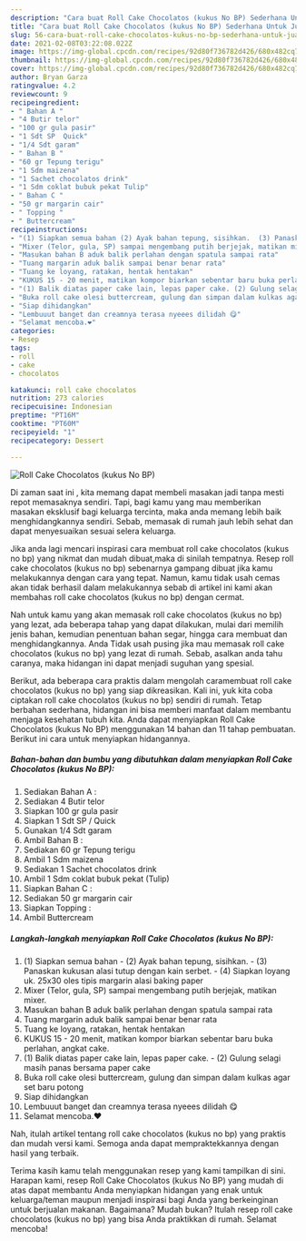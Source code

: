 ```yaml
---
description: "Cara buat Roll Cake Chocolatos (kukus No BP) Sederhana Untuk Jualan"
title: "Cara buat Roll Cake Chocolatos (kukus No BP) Sederhana Untuk Jualan"
slug: 56-cara-buat-roll-cake-chocolatos-kukus-no-bp-sederhana-untuk-jualan
date: 2021-02-08T03:22:08.022Z
image: https://img-global.cpcdn.com/recipes/92d80f736782d426/680x482cq70/roll-cake-chocolatos-kukus-no-bp-foto-resep-utama.jpg
thumbnail: https://img-global.cpcdn.com/recipes/92d80f736782d426/680x482cq70/roll-cake-chocolatos-kukus-no-bp-foto-resep-utama.jpg
cover: https://img-global.cpcdn.com/recipes/92d80f736782d426/680x482cq70/roll-cake-chocolatos-kukus-no-bp-foto-resep-utama.jpg
author: Bryan Garza
ratingvalue: 4.2
reviewcount: 9
recipeingredient:
- " Bahan A "
- "4 Butir telor"
- "100 gr gula pasir"
- "1 Sdt SP  Quick"
- "1/4 Sdt garam"
- " Bahan B "
- "60 gr Tepung terigu"
- "1 Sdm maizena"
- "1 Sachet chocolatos drink"
- "1 Sdm coklat bubuk pekat Tulip"
- " Bahan C "
- "50 gr margarin cair"
- " Topping "
- " Buttercream"
recipeinstructions:
- "(1) Siapkan semua bahan (2) Ayak bahan tepung, sisihkan.  (3) Panaskan kukusan alasi tutup dengan kain serbet.  (4) Siapkan loyang uk. 25x30 oles tipis margarin alasi baking paper"
- "Mixer (Telor, gula, SP) sampai mengembang putih berjejak, matikan mixer."
- "Masukan bahan B aduk balik perlahan dengan spatula sampai rata"
- "Tuang margarin aduk balik sampai benar benar rata"
- "Tuang ke loyang, ratakan, hentak hentakan"
- "KUKUS 15 - 20 menit, matikan kompor biarkan sebentar baru buka perlahan, angkat cake."
- "(1) Balik diatas paper cake lain, lepas paper cake. (2) Gulung selagi masih panas bersama paper cake"
- "Buka roll cake olesi buttercream, gulung dan simpan dalam kulkas agar set baru potong"
- "Siap dihidangkan"
- "Lembuuut banget dan creamnya terasa nyeees dilidah 😋"
- "Selamat mencoba.❤"
categories:
- Resep
tags:
- roll
- cake
- chocolatos

katakunci: roll cake chocolatos 
nutrition: 273 calories
recipecuisine: Indonesian
preptime: "PT16M"
cooktime: "PT60M"
recipeyield: "1"
recipecategory: Dessert

---
```



![Roll Cake Chocolatos (kukus No BP)](https://img-global.cpcdn.com/recipes/92d80f736782d426/680x482cq70/roll-cake-chocolatos-kukus-no-bp-foto-resep-utama.jpg)

Di zaman  saat ini , kita memang dapat membeli masakan jadi tanpa mesti repot memasaknya sendiri. Tapi, bagi kamu yang mau memberikan masakan eksklusif bagi keluarga tercinta, maka anda memang lebih baik menghidangkannya sendiri. Sebab, memasak di rumah jauh lebih sehat dan dapat menyesuaikan sesuai selera keluarga.

Jika anda lagi mencari inspirasi cara membuat roll cake chocolatos (kukus no bp) yang nikmat dan mudah dibuat,maka di sinilah tempatnya. Resep roll cake chocolatos (kukus no bp)  sebenarnya gampang dibuat jika kamu melakukannya dengan cara yang tepat. Namun, kamu tidak usah cemas akan tidak berhasil dalam melakukannya 
sebab di artikel ini kami akan membahas roll cake chocolatos (kukus no bp) dengan cermat.  



Nah untuk kamu yang akan memasak roll cake chocolatos (kukus no bp) yang lezat, ada beberapa tahap yang dapat dilakukan, mulai dari memilih jenis bahan, kemudian penentuan bahan segar, hingga cara membuat dan menghidangkannya. Anda Tidak usah pusing jika mau memasak roll cake chocolatos (kukus no bp) yang lezat di rumah. Sebab, asalkan anda  tahu caranya, maka hidangan ini dapat menjadi suguhan yang spesial.

Berikut, ada beberapa cara praktis  dalam mengolah caramembuat roll cake chocolatos (kukus no bp) yang siap dikreasikan. Kali ini, yuk kita coba ciptakan roll cake chocolatos (kukus no bp) sendiri di rumah. Tetap berbahan sederhana, hidangan ini bisa memberi manfaat dalam membantu menjaga kesehatan tubuh kita. Anda dapat menyiapkan Roll Cake Chocolatos (kukus No BP) menggunakan 14 bahan dan 11 tahap pembuatan. Berikut ini cara untuk menyiapkan hidangannya.

<!--inarticleads1-->

##### Bahan-bahan dan bumbu yang dibutuhkan dalam menyiapkan Roll Cake Chocolatos (kukus No BP):

1. Sediakan  Bahan A :
1. Sediakan 4 Butir telor
1. Siapkan 100 gr gula pasir
1. Siapkan 1 Sdt SP / Quick
1. Gunakan 1/4 Sdt garam
1. Ambil  Bahan B :
1. Sediakan 60 gr Tepung terigu
1. Ambil 1 Sdm maizena
1. Sediakan 1 Sachet chocolatos drink
1. Ambil 1 Sdm coklat bubuk pekat (Tulip)
1. Siapkan  Bahan C :
1. Sediakan 50 gr margarin cair
1. Siapkan  Topping :
1. Ambil  Buttercream




<!--inarticleads2-->

##### Langkah-langkah menyiapkan Roll Cake Chocolatos (kukus No BP):

1. (1) Siapkan semua bahan - (2) Ayak bahan tepung, sisihkan.  - (3) Panaskan kukusan alasi tutup dengan kain serbet.  - (4) Siapkan loyang uk. 25x30 oles tipis margarin alasi baking paper
1. Mixer (Telor, gula, SP) sampai mengembang putih berjejak, matikan mixer.
1. Masukan bahan B aduk balik perlahan dengan spatula sampai rata
1. Tuang margarin aduk balik sampai benar benar rata
1. Tuang ke loyang, ratakan, hentak hentakan
1. KUKUS 15 - 20 menit, matikan kompor biarkan sebentar baru buka perlahan, angkat cake.
1. (1) Balik diatas paper cake lain, lepas paper cake. - (2) Gulung selagi masih panas bersama paper cake
1. Buka roll cake olesi buttercream, gulung dan simpan dalam kulkas agar set baru potong
1. Siap dihidangkan
1. Lembuuut banget dan creamnya terasa nyeees dilidah 😋
1. Selamat mencoba.❤




Nah, itulah artikel tentang  roll cake chocolatos (kukus no bp)  yang praktis dan mudah versi kami. Semoga anda dapat mempraktekkannya dengan hasil yang terbaik. 

Terima kasih kamu telah menggunakan resep yang kami tampilkan di sini. Harapan kami, resep  Roll Cake Chocolatos (kukus No BP) yang mudah di atas dapat membantu Anda menyiapkan hidangan yang enak untuk keluarga/teman maupun menjadi inspirasi bagi Anda yang berkeinginan untuk berjualan makanan. Bagaimana? Mudah bukan? Itulah resep roll cake chocolatos (kukus no bp) yang bisa Anda praktikkan di rumah. Selamat mencoba!

